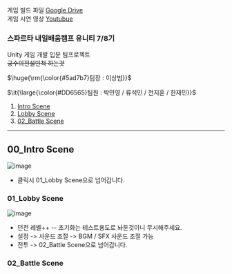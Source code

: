게임 빌드 파일 [Google Drive](https://drive.google.com/file/d/1HRsLuNn90q5JHxQD2z5B4aY_FMiPvOMZ/view?usp=sharing) <br>
게임 시연 영상 [Youtubue](https://youtu.be/jbC7f0dJeow?si=R4VFNT3baBaxOJCg)

### 스파르타 내일배움캠프 유니티 7/8기  

Unity 게임 개발 입문 팀프로젝트<br>
~~궁수의전설인척 하는것~~

<p>$\huge{\rm{\color{#5ad7b7}팀장 : 이상범}}$</p>
<p>$\it{\large{\color{#DD6565}팀원 : 박민영 / 류석민 / 천지훈 / 한재민}}$</p>

1. [Intro Scene](#00_intro-scene)
2. [Lobby Scene](#01_lobby-scene)
3. [02_Battle Scene](#02_battle-scene)
---

## 00_Intro Scene
![image](https://github.com/user-attachments/assets/ebe964f3-a943-4748-b1b3-99946547e436)
- 클릭시 01_Lobby Scene으로 넘어갑니다.

### 01_Lobby Scene
![image](https://github.com/user-attachments/assets/6943964a-27c4-4d2c-b04e-29f456b3618c)
 - 던전 레벨++ -- 초기화는 테스트용도로 놔둔것이니 무시해주세요.
 - 설정 -> 사운드 조절 -> BGM / SFX 사운드 조절 가능
 - 전투 -> 02_Battle Scene으로 넘어갑니다.
 
### 02_Battle Scene
